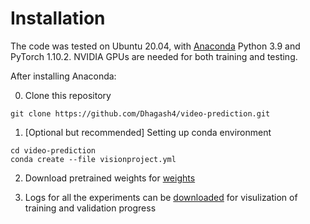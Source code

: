 # Installation

The code was tested on Ubuntu 20.04, with [Anaconda](https://www.anaconda.com/products/distribution) Python 3.9 and PyTorch 1.10.2. NVIDIA GPUs are needed for both training and testing.

After installing Anaconda:

0. Clone this repository
```
git clone https://github.com/Dhagash4/video-prediction.git
```
1. [Optional but recommended] Setting up conda environment
```
cd video-prediction
conda create --file visionproject.yml
```
2. Download pretrained weights for [weights](https://drive.google.com/drive/folders/1y7iSYrL2l0JIWYM-qY5mYSWEcZZ0yagF?usp=sharing)

3. Logs for all the experiments can be [downloaded](https://drive.google.com/drive/folders/1qANslg_N-u4vp4hq0QCKj-70CwPBHqAZ?usp=sharing) for visulization of training and validation progress 